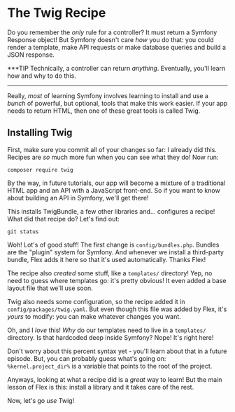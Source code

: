 # The Twig Recipe

Do you remember the *only* rule for a controller? It must return a Symfony Response
object! But Symfony doesn't care *how* you do that: you could render a template,
make API requests or make database queries and build a JSON response.

***TIP
Technically, a controller can return *anything*. Eventually, you'll learn how and
why to do this.
***

Really, *most* of learning Symfony involves learning to install and use a *bunch*
of powerful, but optional, tools that make this work easier. If your app needs to
return HTML, then one of these great tools is called Twig.

## Installing Twig

First, make sure you commit all of your changes so far: I already did this. Recipes
are *so* much more fun when you can see what they do! Now run:

```terminal
composer require twig
```

By the way, in future tutorials, our app will become a mixture of a traditional HTML
app and an API with a JavaScript front-end. So if you want to know about building
an API in Symfony, we'll get there!

This installs TwigBundle, a few other libraries and... configures a recipe! What did
that recipe do? Let's find out:

```terminal
git status
```

Woh! Lot's of good stuff! The first change is `config/bundles.php`. Bundles are
the "plugin" system for Symfony. And whenever we install a third-party bundle,
Flex adds it here so that it's used automatically. Thanks Flex!

The recipe also *created* some stuff, like a `templates/` directory! Yep, no need
to guess where templates go: it's pretty obvious! It even added a base layout file
that we'll use soon.

Twig also needs some configuration, so the recipe added it in `config/packages/twig.yaml`.
But even though this file was added by Flex, it's *yours* to modify: you can make
whatever changes you want.

Oh, and I *love* this! *Why* do our templates need to live in a `templates/` directory.
Is that hardcoded deep inside Symfony? Nope! It's right here!

Don't worry about this percent syntax yet - you'll learn about that in a future
episode. But, you can probably guess what's going on: `%kernel.project_dir%` is a
variable that points to the root of the project.

Anyways, looking at what a recipe did is a *great* way to learn! But the main lesson
of Flex is this: install a library and it takes care of the rest.

Now, let's go *use* Twig!
